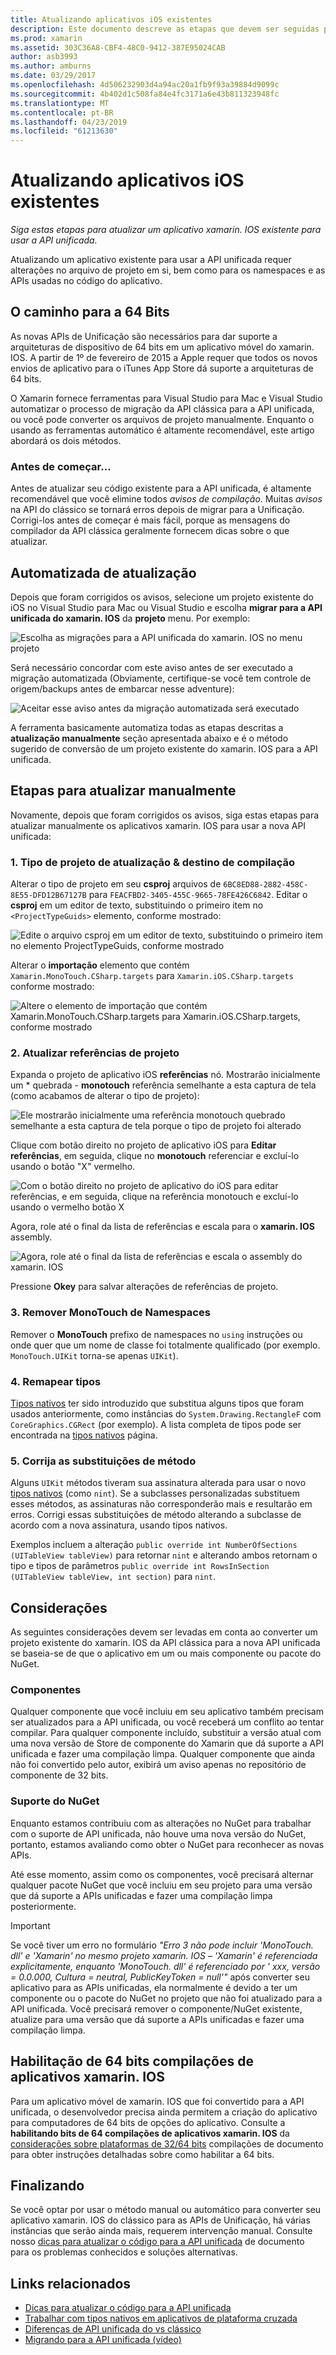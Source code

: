```yaml
---
title: Atualizando aplicativos iOS existentes
description: Este documento descreve as etapas que devem ser seguidas para atualizar um aplicativo xamarin. IOS da API clássica para a API unificada.
ms.prod: xamarin
ms.assetid: 303C36A8-CBF4-48C0-9412-387E95024CAB
author: asb3993
ms.author: amburns
ms.date: 03/29/2017
ms.openlocfilehash: 4d506232903d4a94ac20a1fb9f93a39884d9099c
ms.sourcegitcommit: 4b402d1c508fa84e4fc3171a6e43b811323948fc
ms.translationtype: MT
ms.contentlocale: pt-BR
ms.lasthandoff: 04/23/2019
ms.locfileid: "61213630"
---
```

# <a name="updating-existing-ios-apps"></a>Atualizando aplicativos iOS existentes

_Siga estas etapas para atualizar um aplicativo xamarin. IOS existente para usar a API unificada._

Atualizando um aplicativo existente para usar a API unificada requer alterações no arquivo de projeto em si, bem como para os namespaces e as APIs usadas no código do aplicativo.

## <a name="the-road-to-64-bits"></a>O caminho para a 64 Bits

As novas APIs de Unificação são necessários para dar suporte a arquiteturas de dispositivo de 64 bits em um aplicativo móvel do xamarin. IOS. A partir de 1º de fevereiro de 2015 a Apple requer que todos os novos envios de aplicativo para o iTunes App Store dá suporte a arquiteturas de 64 bits.

O Xamarin fornece ferramentas para Visual Studio para Mac e Visual Studio automatizar o processo de migração da API clássica para a API unificada, ou você pode converter os arquivos de projeto manualmente. Enquanto o usando as ferramentas automático é altamente recomendável, este artigo abordará os dois métodos.

### <a name="before-you-start"></a>Antes de começar...

Antes de atualizar seu código existente para a API unificada, é altamente recomendável que você elimine todos *avisos de compilação*. Muitas *avisos* na API do clássico se tornará erros depois de migrar para a Unificação. Corrigi-los antes de começar é mais fácil, porque as mensagens do compilador da API clássica geralmente fornecem dicas sobre o que atualizar.

## <a name="automated-updating"></a>Automatizada de atualização

Depois que foram corrigidos os avisos, selecione um projeto existente do iOS no Visual Studio para Mac ou Visual Studio e escolha **migrar para a API unificada do xamarin. IOS** da **projeto** menu. Por exemplo:

![](updating-ios-apps-images/beta-tool1.png "Escolha as migrações para a API unificada do xamarin. IOS no menu projeto")

Será necessário concordar com este aviso antes de ser executado a migração automatizada (Obviamente, certifique-se você tem controle de origem/backups antes de embarcar nesse adventure):

![](updating-ios-apps-images/beta-tool2.png "Aceitar esse aviso antes da migração automatizada será executado")

A ferramenta basicamente automatiza todas as etapas descritas a **atualização manualmente** seção apresentada abaixo e é o método sugerido de conversão de um projeto existente do xamarin. IOS para a API unificada.

## <a name="steps-to-update-manually"></a>Etapas para atualizar manualmente

Novamente, depois que foram corrigidos os avisos, siga estas etapas para atualizar manualmente os aplicativos xamarin. IOS para usar a nova API unificada:

### <a name="1-update-project-type--build-target"></a>1. Tipo de projeto de atualização & destino de compilação

Alterar o tipo de projeto em seu **csproj** arquivos de `6BC8ED88-2882-458C-8E55-DFD12B67127B` para `FEACFBD2-3405-455C-9665-78FE426C6842`. Editar o **csproj** em um editor de texto, substituindo o primeiro item no `<ProjectTypeGuids>` elemento, conforme mostrado:

![](updating-ios-apps-images/csproj.png "Edite o arquivo csproj em um editor de texto, substituindo o primeiro item no elemento ProjectTypeGuids, conforme mostrado")

Alterar o **importação** elemento que contém `Xamarin.MonoTouch.CSharp.targets` para `Xamarin.iOS.CSharp.targets` conforme mostrado:

![](updating-ios-apps-images/csproj2.png "Altere o elemento de importação que contém Xamarin.MonoTouch.CSharp.targets para Xamarin.iOS.CSharp.targets, conforme mostrado")

### <a name="2-update-project-references"></a>2. Atualizar referências de projeto

Expanda o projeto de aplicativo iOS **referências** nó. Mostrarão inicialmente um * quebrada - **monotouch** referência semelhante a esta captura de tela (como acabamos de alterar o tipo de projeto):

![](updating-ios-apps-images/references.png "Ele mostrarão inicialmente uma referência monotouch quebrado semelhante a esta captura de tela porque o tipo de projeto foi alterado")

Clique com botão direito no projeto de aplicativo iOS para **Editar referências**, em seguida, clique no **monotouch** referenciar e excluí-lo usando o botão "X" vermelho.

![](updating-ios-apps-images/references-delete-monotouch-sml.png "Com o botão direito no projeto de aplicativo do iOS para editar referências, e em seguida, clique na referência monotouch e excluí-lo usando o vermelho botão X")

Agora, role até o final da lista de referências e escala para o **xamarin. IOS** assembly.

![](updating-ios-apps-images/references-add-xamarinios-sml.png "Agora, role até o final da lista de referências e escala o assembly do xamarin. IOS")

Pressione **Okey** para salvar alterações de referências de projeto.

### <a name="3-remove-monotouch-from-namespaces"></a>3. Remover MonoTouch de Namespaces

Remover o **MonoTouch** prefixo de namespaces no `using` instruções ou onde quer que um nome de classe foi totalmente qualificado (por exemplo. `MonoTouch.UIKit` torna-se apenas `UIKit`).

### <a name="4-remap-types"></a>4. Remapear tipos

[Tipos nativos](~/cross-platform/macios/nativetypes.md) ter sido introduzido que substitua alguns tipos que foram usados anteriormente, como instâncias do `System.Drawing.RectangleF` com `CoreGraphics.CGRect` (por exemplo). A lista completa de tipos pode ser encontrada na [tipos nativos](~/cross-platform/macios/nativetypes.md) página.

### <a name="5-fix-method-overrides"></a>5. Corrija as substituições de método

Alguns `UIKit` métodos tiveram sua assinatura alterada para usar o novo [tipos nativos](~/cross-platform/macios/nativetypes.md) (como `nint`). Se a subclasses personalizadas substituem esses métodos, as assinaturas não corresponderão mais e resultarão em erros. Corrigi essas substituições de método alterando a subclasse de acordo com a nova assinatura, usando tipos nativos.

Exemplos incluem a alteração `public override int NumberOfSections (UITableView tableView)` para retornar `nint` e alterando ambos retornam o tipo e tipos de parâmetros `public override int RowsInSection (UITableView tableView, int section)` para `nint`.

## <a name="considerations"></a>Considerações

As seguintes considerações devem ser levadas em conta ao converter um projeto existente do xamarin. IOS da API clássica para a nova API unificada se baseia-se de que o aplicativo em um ou mais componente ou pacote do NuGet.

### <a name="components"></a>Componentes

Qualquer componente que você incluiu em seu aplicativo também precisam ser atualizados para a API unificada, ou você receberá um conflito ao tentar compilar. Para qualquer componente incluído, substituir a versão atual com uma nova versão de Store de componente do Xamarin que dá suporte a API unificada e fazer uma compilação limpa. Qualquer componente que ainda não foi convertido pelo autor, exibirá um aviso apenas no repositório de componente de 32 bits.

### <a name="nuget-support"></a>Suporte do NuGet

Enquanto estamos contribuiu com as alterações no NuGet para trabalhar com o suporte de API unificada, não houve uma nova versão do NuGet, portanto, estamos avaliando como obter o NuGet para reconhecer as novas APIs.

Até esse momento, assim como os componentes, você precisará alternar qualquer pacote NuGet que você incluiu em seu projeto para uma versão que dá suporte a APIs unificadas e fazer uma compilação limpa posteriormente.

> [!IMPORTANT]
> Se você tiver um erro no formulário _"Erro 3 não pode incluir 'MonoTouch. dll' e 'Xamarin' no mesmo projeto xamarin. IOS – 'Xamarin' é referenciada explicitamente, enquanto 'MonoTouch. dll' é referenciado por ' xxx, versão = 0.0.000, Cultura = neutral, PublicKeyToken = null'"_ após converter seu aplicativo para as APIs unificadas, ela normalmente é devido a ter um componente ou o pacote do NuGet no projeto que não foi atualizado para a API unificada. Você precisará remover o componente/NuGet existente, atualize para uma versão que dá suporte a APIs unificadas e fazer uma compilação limpa.

## <a name="enabling-64-bit-builds-of-xamarinios-apps"></a>Habilitação de 64 bits compilações de aplicativos xamarin. IOS

Para um aplicativo móvel de xamarin. IOS que foi convertido para a API unificada, o desenvolvedor precisa ainda permitem a criação do aplicativo para computadores de 64 bits de opções do aplicativo. Consulte a **habilitando bits de 64 compilações de aplicativos xamarin. IOS** da [considerações sobre plataformas de 32/64 bits](~/cross-platform/macios/32-and-64/index.md#enable-64) compilações de documento para obter instruções detalhadas sobre como habilitar a 64 bits.

## <a name="finishing-up"></a>Finalizando

Se você optar por usar o método manual ou automático para converter seu aplicativo xamarin. IOS do clássico para as APIs de Unificação, há várias instâncias que serão ainda mais, requerem intervenção manual. Consulte nosso [dicas para atualizar o código para a API unificada](~/cross-platform/macios/unified/updating-tips.md) de documento para os problemas conhecidos e soluções alternativas.

## <a name="related-links"></a>Links relacionados

- [Dicas para atualizar o código para a API unificada](~/cross-platform/macios/unified/updating-tips.md)
- [Trabalhar com tipos nativos em aplicativos de plataforma cruzada](~/cross-platform/macios/native-types-cross-platform.md)
- [Diferenças de API unificada do vs clássico](https://developer.xamarin.com/releases/ios/api_changes/classic-vs-unified-8.6.0/)
- [Migrando para a API unificada (vídeo)](http://university.xamarin.com/lightninglectures/migrating-to-the-unified-api)

